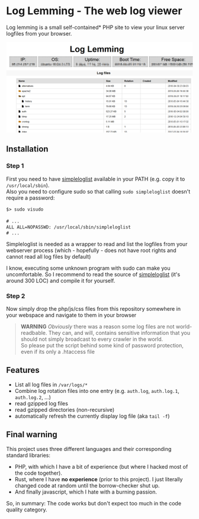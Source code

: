 Log Lemming - The web log viewer
================================


Log lemming is a small self-contained* PHP site to view your linux server logfiles from your browser.

![preview](README_FILES/main.png)

## Installation

### Step 1

First you need to have [simpleloglist](https://github.com/Mikescher/SimpleLogList/releases) available in your PATH (e.g. copy it to `/usr/local/sbin`).  
Also you need to configure sudo so that calling `sudo simpleloglist` doesn't require a password:

~~~
$> sudo visudo

# ...
ALL ALL=NOPASSWD: /usr/local/sbin/simpleloglist
# ...
~~~

Simpleloglist is needed as a wrapper to read and list the logfiles from your webserver process (which - hopefully - does not have root rights and cannot read all log files by default)

I know, executing some unknown program with sudo can make you uncomfortable. So I recommend to read the source of [simpleloglist](https://github.com/Mikescher/SimpleLogList) (it's around 300 LOC) and compile it for yourself.

### Step 2

Now simply drop the php/js/css files from this repository somewhere in your webspace and navigate to them in your browser

> **WARNING**
> *Obviously* there was a reason some log files are not world-readbable. They can, and will, contains sensitive information that you should not simply broadcast to every crawler in the world.  
> So please put the script behind some kind of password protection, even if its only a .htaccess file


## Features

 - List all log files in `/var/logs/*` 
 - Combine log rotation files into one entry (e.g. `auth.log`, `auth.log.1`, `auth.log.2`, ...)
 - read gzipped log files
 - read gzipped directories (non-recursive)
 - automatically refresh the currently display log file (aka `tail -f`)


## Final warning

This project uses three different languages and their corresponding standard libraries:

 - PHP, with which I have a bit of experience (but where I hacked most of the code together).
 - Rust, where I have **no experience** (prior to this project). I just literally changed code at random until the borrow-checker shut up.
 - And finally javascript, which I hate with a burning passion.


So, in summary: The code works but don't expect too much in the code quality category.